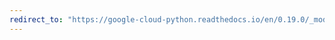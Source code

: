 ```yaml
---
redirect_to: "https://google-cloud-python.readthedocs.io/en/0.19.0/_modules/google/cloud/storage/client.html"
---
```

